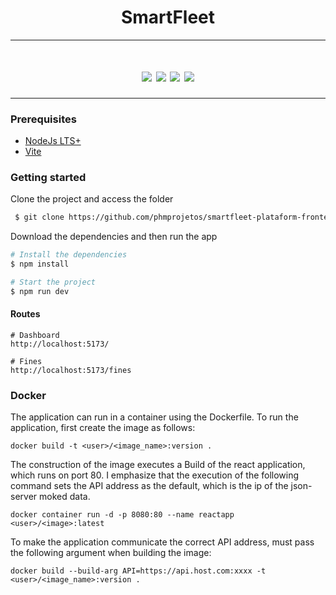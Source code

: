 <h1 align="center">
     SmartFleet
</h1>

---
<h1 align="center">
    <img src="https://img.shields.io/static/v1?label=JavaScript&message=Lenguage&color=yellow&style=for-the-badge&logo=javascript"/>
    <img src="https://img.shields.io/static/v1?label=TypeScript&message=Lenguage&color=blue&style=for-the-badge&logo=typescript"/>
    <img src="https://img.shields.io/static/v1?label=react&message=framework&color=blue&style=for-the-badge&logo=REACT"/>
    <img src="https://img.shields.io/static/v1?label=Tailwindcss&message=styless&color=06B6D4&style=for-the-badge&logo=tailwindcss"/>
</h1>

---

### Prerequisites
- [NodeJs LTS+](https://nodejs.org/en/)
- [Vite](https://vitejs.dev/)

### Getting started

Clone the project and access the folder

```bash
 $ git clone https://github.com/phmprojetos/smartfleet-plataform-frontend.git
```

Download the dependencies and then run the app

```bash
# Install the dependencies
$ npm install

# Start the project
$ npm run dev
```

#### Routes
```
# Dashboard
http://localhost:5173/

# Fines
http://localhost:5173/fines
```

### Docker

The application can run in a container using the Dockerfile. To run the application, first create the image as follows:
```
docker build -t <user>/<image_name>:version .
```

The construction of the image executes a Build of the react application, which runs on port 80. I emphasize that the execution of the following command sets the API address as the default, which is the ip of the json-server moked data.
```
docker container run -d -p 8080:80 --name reactapp <user>/<image>:latest
```

To make the application communicate the correct API address, must pass the following argument when building the image:
```
docker build --build-arg API=https://api.host.com:xxxx -t <user>/<image_name>:version .
```
